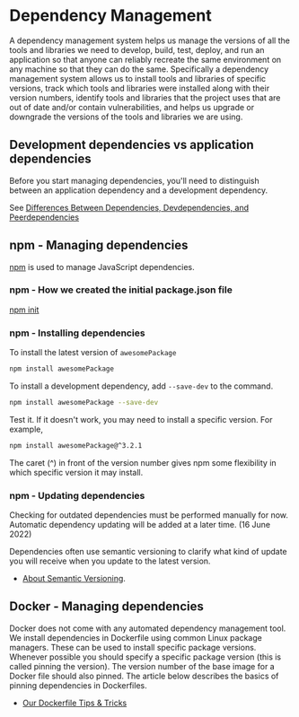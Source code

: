 # Dependency Management

A dependency management system helps us manage the versions of
all the tools and libraries we need to develop, build, test,
deploy, and run an application so that anyone can reliably
recreate the same environment on any machine so that they can
do the same. Specifically a dependency management system allows
 us to install tools and libraries of specific versions, track which
 tools and libraries were installed along with their version numbers,
identify tools and libraries that the project uses that are out
of date and/or contain vulnerabilities, and helps us upgrade or
downgrade the versions of the tools and libraries we are using.

## Development dependencies vs application dependencies

Before you start managing dependencies, you'll need to distinguish between
an application dependency and a development dependency.

See [Differences Between Dependencies, Devdependencies, and Peerdependencies](https://www.geeksforgeeks.org/difference-between-dependencies-devdependencies-and-peerdependencies/)

## npm - Managing dependencies

[npm](https://www.npmjs.com/) is used to manage JavaScript dependencies.

### npm - How we created the initial package.json file

[npm init](https://docs.npmjs.com/creating-a-package-json-file#creating-a-new-packagejson-file)

### npm - Installing dependencies

To install the latest version of `awesomePackage`

```bash
npm install awesomePackage
```

To install a development dependency, add `--save-dev` to the command.

```bash
npm install awesomePackage --save-dev
```

Test it. If it doesn't work, you may need to install a specific version.
For example,

``` bash
npm install awesomePackage@^3.2.1
```

The caret (^) in front of the version number gives npm some flexibility
in which specific version it may install.

### npm - Updating dependencies

Checking for outdated dependencies must be performed manually for now.
Automatic dependency updating will be added at a later time. (16 June 2022)

Dependencies often use semantic versioning to clarify what kind of
update you will receive when you update to the latest version.

* [About Semantic Versioning](https://docs.npmjs.com/about-semantic-versioning).

## Docker - Managing dependencies

Docker does not come with any automated dependency management tool.
We install dependencies in Dockerfile using common Linux package managers.
These can be used to install specific package versions. Whenever possible
you should specify a specific package version (this is called pinning the
version). The version number of the base image for a Docker file should also
pinned. The article below describes the basics of pinning dependencies in
Dockerfiles.

* [Our Dockerfile Tips & Tricks](https://www.balena.io/blog/our-dockerfile-tips-tricks/)
